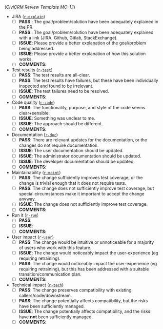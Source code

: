 (*CiviCRM Review Template MC-1.1*)

<!-- In each category, choose the option that most applies. Optionally, provide more details or explanation in the "Comments". -->

* JIRA ([`r-explain`](https://docs.civicrm.org/dev/en/latest/standards/review/#r-explain))
    * [ ] __PASS__ : The goal/problem/solution have been adequately explained in the PR.
    * [ ] __PASS__ : The goal/problem/solution have been adequately explained with a link (JIRA, Github, Gitlab, StackExchange).
    * [ ] __ISSUE__: Please provide a better explanation of the goal/problem being addressed.
    * [ ] __ISSUE__: Please provide a better explanation of how this solution works.
    * [ ] __COMMENTS__: <!-- optional -->
* Test results ([`r-test`](https://docs.civicrm.org/dev/en/latest/standards/review/#r-test))
    * [ ] __PASS__: The test results are all-clear.
    * [ ] __PASS__: The test results have failures, but these have been individually inspected and found to be irrelevant.
    * [ ] __ISSUE__: The test failures need to be resolved.
    * [ ] __COMMENTS__: <!-- optional -->
* Code quality ([`r-code`](https://docs.civicrm.org/dev/en/latest/standards/review/#r-code))
    * [ ] __PASS__: The functionality, purpose, and style of the code seems clear+sensible.
    * [ ] __ISSUE__: Something was unclear to me.
    * [ ] __ISSUE__: The approach should be different.
    * [ ] __COMMENTS__: <!-- optional -->
* Documentation ([`r-doc`](https://docs.civicrm.org/dev/en/latest/standards/review/#r-doc))
    * [ ] __PASS__: There are relevant updates for the documentation, or the changes do not require documentation.
    * [ ] __ISSUE__: The user documentation should be updated.
    * [ ] __ISSUE__: The administrator documentation should be updated.
    * [ ] __ISSUE__: The developer documentation should be updated.
    * [ ] __COMMENTS__: <!-- optional -->
* Maintainability ([`r-maint`](https://docs.civicrm.org/dev/en/latest/standards/review/#r-maint))
    * [ ] __PASS__: The change sufficiently improves test coverage, or the change is trivial enough that it does not require tests.
    * [ ] __PASS__: The change does not sufficiently improve test coverage, but special circumstances make it important to accept the change anyway.
    * [ ] __ISSUE__: The change does not sufficiently improve test coverage.
    * [ ] __COMMENTS__: <!-- optional -->
* Run it ([`r-run`](https://docs.civicrm.org/dev/en/latest/standards/review/#r-run))
    * [ ] __PASS__: <!-- describe how you ran it -->
    * [ ] __ISSUE__: <!-- describe how you ran it -->
    * [ ] __COMMENTS__: <!-- optional -->
* User impact ([`r-user`](https://docs.civicrm.org/dev/en/latest/standards/review/#r-user))
    * [ ] __PASS__: The change would be intuitive or unnoticeable for a majority of users who work with this feature.
    * [ ] __ISSUE__: The change would noticeably impact the user-experience (eg requiring retraining).
    * [ ] __PASS__: The change would noticeably impact the user-experience (eg requiring retraining), but this has been addressed with a suitable transition/communication plan.
    * [ ] __COMMENTS__: <!-- optional -->
* Technical impact ([`r-tech`](https://docs.civicrm.org/dev/en/latest/standards/review/#r-tech))
    * [ ] __PASS__: The change preserves compatibility with existing callers/code/downstream.
    * [ ] __PASS__: The change potentially affects compatibility, but the risks have been sufficiently managed.
    * [ ] __ISSUE__: The change potentially affects compatibility, and the risks have **not** been sufficiently managed.
    * [ ] __COMMENTS__: <!-- optional -->
